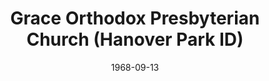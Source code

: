 ---
date: &id001 1968-09-13
end_date: null
location:
  address: 1510 Greenbrook Boulevard
  city: Hanover Park
  state: ID
minister:
- end: 1973-01-01
  name: James Bosgraf
  start: 1968-01-01
  type: pastor
- end: 1986-01-01
  name: David Cummings
  start: 1975-01-01
  type: pastor
- end: 2002-01-01
  name: Douglas Clawson
  start: 1987-01-01
  type: pastor
- end: null
  name: Matthew Cotta
  start: 2003-01-01
  type: pastor
- end: 2001-01-01
  name: David VanDrunen
  start: 1999-01-01
  type: Assistant Pastor
- end: 2004-01-01
  name: Eric Bristley
  start: 2001-01-01
  type: Evangelist
- end: 2011-01-01
  name: C. Mark Jenkins
  start: 2005-01-01
  type: Evangelist
- end: null
  name: Dennis Disselkoen
  start: 1998-01-01
  type: teacher
ministers:
- James Bosgraf
- David Cummings
- Douglas Clawson
- Matthew Cotta
- David VanDrunen
- Eric Bristley
- C. Mark Jenkins
- Dennis Disselkoen
name: Grace Orthodox Presbyterian Church
names:
- end: null
  name: Grace Orthodox Presbyterian Church
  start: 1968-09-13
origination_date: *id001
raw_data: "ID  Hanover Park\nGrace Orthodox Presbyterian Church  (September 13, 1968\u2013\
  \ )\n1510 Greenbrook Boulevard\nPastors: James Bosgraf, 1968\u201373\nDavid Cummings,\
  \ 1975\u201386\nDouglas Clawson, 1987\u20132002\nMatthew Cotta, 2003\u2013\nAsst.\
  \ Pastor:  David VanDrunen, 1999\u20132001\nEvangelists: Eric Bristley, 2001\u2013\
  4\nC. Mark Jenkins, 2005\u201311\nTeacher: Dennis Disselkoen, 1998\u2013"
received_from: null
states:
- ID
status:
  active: true
  end_date: null
  reason: null
  received_from: null
  withdrawal_to: null
title: Grace Orthodox Presbyterian Church (Hanover Park ID)

---